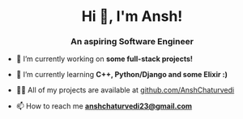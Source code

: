 <h1 align="center">Hi 👋, I'm Ansh!</h1>
<h3 align="center">An aspiring Software Engineer</h3>

- 🔭 I’m currently working on **some full-stack projects!**

- 🌱 I’m currently learning **C++, Python/Django and some Elixir :)**

- 👨‍💻 All of my projects are available at [github.com/AnshChaturvedi](github.com/AnshChaturvedi)

- 📫 How to reach me **anshchaturvedi23@gmail.com**
